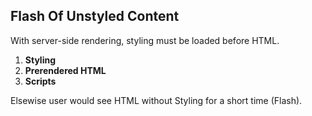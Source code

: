 ## Flash Of Unstyled Content

With server-side rendering, styling must be loaded before HTML.

1. **Styling**
2. <nobr>**Prerendered HTML**</nobr>
3. **Scripts**

Elsewise user would see HTML without Styling for a short time (Flash).